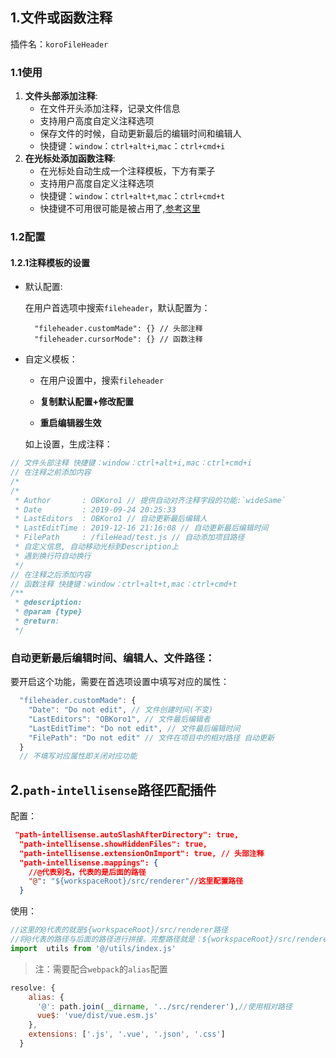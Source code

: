 ## 1.文件或函数注释

插件名：`koroFileHeader`

### 1.1使用

1. **文件头部添加注释**:
   - 在文件开头添加注释，记录文件信息
   - 支持用户高度自定义注释选项
   - 保存文件的时候，自动更新最后的编辑时间和编辑人
   - 快捷键：`window`：`ctrl+alt+i`,`mac`：`ctrl+cmd+i`
2. **在光标处添加函数注释**:
   - 在光标处自动生成一个注释模板，下方有栗子
   - 支持用户高度自定义注释选项
   - 快捷键：`window`：`ctrl+alt+t`,`mac`：`ctrl+cmd+t`
   - 快捷键不可用很可能是被占用了,[参考这里](https://github.com/OBKoro1/koro1FileHeader/issues/5)

### 1.2配置

#### 1.2.1注释模板的设置

- 默认配置:

  在用户首选项中搜索`fileheader`，默认配置为：

  ```
    "fileheader.customMade": {} // 头部注释
    "fileheader.cursorMode": {} // 函数注释 
  ```

- 自定义模板：

  - 在用户设置中，搜索`fileheader`

  - **复制默认配置+修改配置**

  - **重启编辑器生效**

  如上设置，生成注释：

```js
// 文件头部注释 快捷键：window：ctrl+alt+i,mac：ctrl+cmd+i
// 在注释之前添加内容
/*
/*
 * Author       : OBKoro1 // 提供自动对齐注释字段的功能:`wideSame`
 * Date         : 2019-09-24 20:25:33
 * LastEditors  : OBKoro1 // 自动更新最后编辑人
 * LastEditTime : 2019-12-16 21:16:08 // 自动更新最后编辑时间
 * FilePath     : /fileHead/test.js // 自动添加项目路径
 * 自定义信息, 自动移动光标到Description上
 * 遇到换行符自动换行
 */
// 在注释之后添加内容
// 函数注释 快捷键：window：ctrl+alt+t,mac：ctrl+cmd+t
/**
 * @description: 
 * @param {type} 
 * @return: 
 */
```

### 自动更新最后编辑时间、编辑人、文件路径：

要开启这个功能，需要在首选项设置中填写对应的属性：

```js
  "fileheader.customMade": {
    "Date": "Do not edit", // 文件创建时间(不变)
    "LastEditors": "OBKoro1", // 文件最后编辑者
    "LastEditTime": "Do not edit", // 文件最后编辑时间
    "FilePath": "Do not edit" // 文件在项目中的相对路径 自动更新
  }
  // 不填写对应属性即关闭对应功能
```

## 2.`path-intellisense`路径匹配插件

配置：

```json
 "path-intellisense.autoSlashAfterDirectory": true,
  "path-intellisense.showHiddenFiles": true,
  "path-intellisense.extensionOnImport": true, // 头部注释
  "path-intellisense.mappings": {
    //@代表别名，代表的是后面的路径
    "@": "${workspaceRoot}/src/renderer"//这里配置路径
  }
```

使用：

```js
//这里的@代表的就是${workspaceRoot}/src/renderer路径
//将@代表的路径与后面的路径进行拼接。完整路径就是：${workspaceRoot}/src/renderer/utils/index.js
import  utils from '@/utils/index.js'
```

> 注：需要配合`webpack`的`alias`配置

```js
resolve: {
    alias: {
      '@': path.join(__dirname, '../src/renderer'),//使用相对路径
      vue$: 'vue/dist/vue.esm.js'
    },
    extensions: ['.js', '.vue', '.json', '.css']
  }
```

